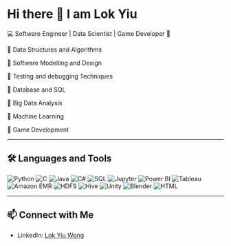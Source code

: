 # Hi there 👋 I am Lok Yiu 
💻 Software Engineer | Data Scientist | Game Developer 🐧

🔹 Data Structures and Algorithms

🔹 Software Modelling and Design

🔹 Testing and debugging Techniques

🔹 Database and SQL

🔹 Big Data Analysis

🔹 Machine Learning

🔹 Game Development

---

## 🛠️ Languages and Tools

![Python](https://img.shields.io/badge/Python-3776AB?style=for-the-badge&logo=python&logoColor=white) 
![C](https://img.shields.io/badge/C-00599C?style=for-the-badge&logo=c&logoColor=white) 
![Java](https://img.shields.io/badge/Java-ED8B00?style=for-the-badge&logo=java&logoColor=white) 
![C#](https://img.shields.io/badge/C%23-239120?style=for-the-badge&logo=csharp&logoColor=white) 
![SQL](https://img.shields.io/badge/SQL-4479A1?style=for-the-badge&logo=sqlite&logoColor=white) 
![Jupyter](https://img.shields.io/badge/Jupyter-F37626?style=for-the-badge&logo=jupyter&logoColor=white) 
![Power BI](https://img.shields.io/badge/Power%20BI-F2C811?style=for-the-badge&logo=powerbi&logoColor=black) 
![Tableau](https://img.shields.io/badge/Tableau-E97627?style=for-the-badge&logo=tableau&logoColor=white) 
![Amazon EMR](https://img.shields.io/badge/Amazon%20EMR-FF9900?style=for-the-badge&logo=amazonaws&logoColor=white) 
![HDFS](https://img.shields.io/badge/HDFS-002F86?style=for-the-badge&logo=apache&logoColor=white) 
![Hive](https://img.shields.io/badge/Hive-FDEE21?style=for-the-badge&logo=apachehive&logoColor=black) 
![Unity](https://img.shields.io/badge/Unity-000000?style=for-the-badge&logo=unity&logoColor=white)
![Blender](https://img.shields.io/badge/Blender-F5792A?style=for-the-badge&logo=blender&logoColor=white) 
![HTML](https://img.shields.io/badge/HTML-E34F26?style=for-the-badge&logo=html5&logoColor=white) 

---

## 📫 Connect with Me

- LinkedIn: <a href="https://www.linkedin.com/in/lok-yiu-wong-526b26346" target="_blank">Lok Yiu Wong</a>


